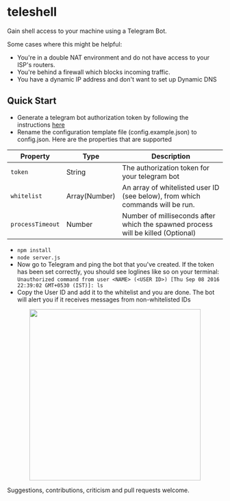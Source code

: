 # teleshell

Gain shell access to your machine using a Telegram Bot. 

Some cases where this might be helpful:
* You're in a double NAT environment and do not have access to your ISP's routers.
* You're behind a firewall which blocks incoming traffic.
* You have a dynamic IP address and don't want to set up Dynamic DNS

## Quick Start

* Generate a telegram bot authorization token by following the instructions [here](https://core.telegram.org/bots#6-botfather)
* Rename the configuration template file (config.example.json) to config.json. Here are the properties that are supported

| Property | Type | Description |
|---|---|---|
| `token`	| String | The authorization token for your telegram bot |
| `whitelist` | Array(Number) | An array of whitelisted user ID (see below), from which commands will be run. |
| `processTimeout` | Number | Number of milliseconds after which the spawned process will be killed (Optional) |

* `npm install`
* `node server.js`
* Now go to Telegram and ping the bot that you've created. If the token has been set correctly, you should see loglines like so on your terminal: `Unauthorized command from user <NAME> (<USER ID>) [Thu Sep 08 2016 22:39:02 GMT+0530 (IST)]: ls`
* Copy the User ID and add it to the whitelist and you are done. The bot will alert you if it receives messages from non-whitelisted IDs

<p align="center">
  <img src="https://cloud.githubusercontent.com/assets/8260207/18361498/a8c23f1e-761f-11e6-91b3-b938b6118342.jpg" height="400" />
</p>

Suggestions, contributions, criticism and pull requests welcome.
